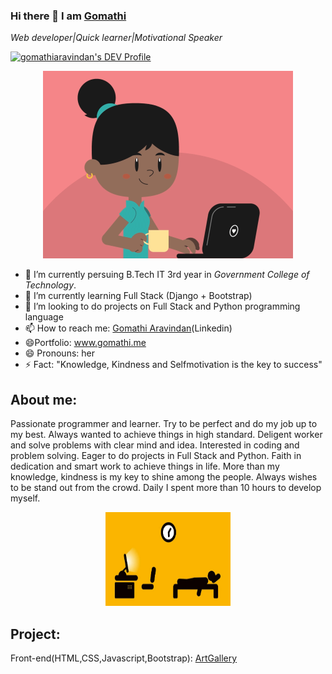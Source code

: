 ### Hi there 👋 I am [Gomathi](https://www.gomathi.me)
*Web developer|Quick learner|Motivational Speaker*


<a href="https://dev.to/gomathiaravindan">
  <img src="https://d2fltix0v2e0sb.cloudfront.net/dev-badge.svg" alt="gomathiaravindan's DEV Profile" height="30" width="30">
</a>
      
   

<p align ="center">
 <img src = "images/girl.gif" width="400" height="300">
</p>


- 🔭 I’m currently persuing B.Tech IT 3rd year in *Government College of Technology*.
- 🌱 I’m currently learning Full Stack (Django + Bootstrap)
- 👯 I’m looking to do projects on Full Stack and Python programming language
- 📫 How to reach me: [Gomathi Aravindan](https://www.linkedin.com/in/gomathi2000)(Linkedin)
- :smile:Portfolio: www.gomathi.me
- 😄 Pronouns: her
- ⚡ Fact: "Knowledge, Kindness and Selfmotivation is the key to success"


## About me:
  Passionate programmer and learner. Try to be perfect and do my job up to my best. Always wanted to achieve things in high standard. 
 Deligent worker and solve problems with clear mind and idea. Interested in coding and problem solving. 
 Eager to do projects in Full Stack and Python. Faith in dedication and smart work to achieve things in life. 
 More than my knowledge, kindness is my key to shine among the people. Always wishes to be stand out from the crowd. 
 Daily I spent more than 10 hours to develop myself. <p align="center"><img src ="images/routine.gif" width="200" height="150"></p>

## Project:

Front-end(HTML,CSS,Javascript,Bootstrap): [ArtGallery](https://sketchesgallery.netlify.app/)
